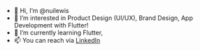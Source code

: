 - 👋 Hi, I’m @nuilewis
- 👀 I’m interested in Product Design (UI/UX), Brand Design, App Development with Flutter!
- 🌱 I’m currently learning Flutter,
- 📫 You can reach via [LinkedIn](https://www.linkedin.com/in/nuilewis/)

<!---
nuilewis/nuilewis is a ✨ special ✨ repository because its `README.md` (this file) appears on your GitHub profile.
You can click the Preview link to take a look at your changes.
--->

